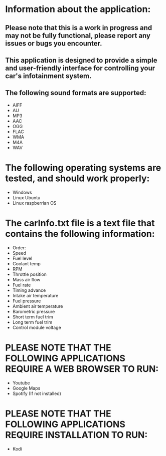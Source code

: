 # Information about the application:
## Please note that this is a work in progress and may not be fully functional, please report any issues or bugs you encounter.
## This application is designed to provide a simple and user-friendly interface for controlling your car's infotainment system.
## The following sound formats are supported:
* AIFF
* AU
* MP3
* AAC
* OGG
* FLAC
* WMA
* M4A
* WAV
# The following operating systems are tested, and should work properly:
* Windows
* Linux Ubuntu
* Linux raspberrian OS
# The carInfo.txt file is a text file that contains the following information:
* Order: 
* Speed
* Fuel level
* Coolant temp
* RPM
* Throttle position
* Mass air flow
* Fuel rate
* Timing advance
* Intake air temperature
* Fuel pressure
* Ambient air temperature
* Barometric pressure
* Short term fuel trim
* Long term fuel trim
* Control module voltage
# PLEASE NOTE THAT THE FOLLOWING APPLICATIONS REQUIRE A WEB BROWSER TO RUN:
* Youtube
* Google Maps
* Spotify (If not installed)
# PLEASE NOTE THAT THE FOLLOWING APPLICATIONS REQUIRE INSTALLATION TO RUN:
* Kodi
